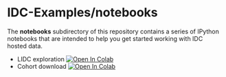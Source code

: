 # IDC-Examples/notebooks
The **notebooks** subdirectory of this repository contains a series of IPython notebooks that are intended to help you get started working with IDC hosted data.

* LIDC exploration [![Open In Colab](https://colab.research.google.com/assets/colab-badge.svg)](https://colab.research.google.com/github/ImagingDataCommons/IDC-Examples/notebooks/LIDC_exploration,ipynb)
* Cohort download [![Open In Colab](https://colab.research.google.com/assets/colab-badge.svg)](https://colab.research.google.com/github/ImagingDataCommons/IDC-Examples/notebooks/Cohort_download,ipynb)

